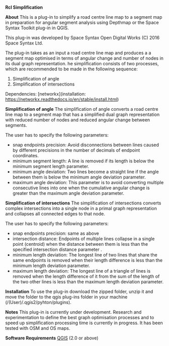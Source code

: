 **Rcl Simplification**

**About**
This is a plug-in to simplify a road centre line map to a segment map in preparation for angular segment analysis using Depthmap or the Space Syntax Toolkit plug-in in QGIS.

This plug-in was developed by Space Syntax Open Digital Works (C) 2016 Space Syntax Ltd.

The plug-in takes as an input a road centre line map and produces a a segment map optimised in terms of angular change and number of nodes in its dual graph representation.
he simplification consists of two processes, which are recommended to be made in the following sequence:
1. Simplification of angle
2. Simplification of intersections

Dependencies: [networkx](installation: https://networkx.readthedocs.io/en/stable/install.html)

**Simplification of angle**
The simplification of angle converts a road centre line map to a segment map that has a simplified dual graph
representation with reduced number of nodes and reduced angular change between segments.

The user has to specify the following parameters:

- snap endpoints precision: Avoid disconnections between lines caused by different precisions in the number of decimals
of endpoint coordinates.
- minimum segment length: A line  is removed if its length is below the minimum segment length parameter.
- minimum angle deviation: Two lines become a straight line if the angle between them is below the minimum angle
deviation parameter.
- maximum angle deviation: This parameter is to avoid converting multiple consecutive lines into one when the cumulative
angular change is greater than the maximum angle deviation parameter.

**Simplification of intersections**
The simplification of intersections converts complex intersections into a single node in a primal graph representation
and collapses all connected edges to that node.

The user has to specify the following parameters:
- snap endpoints precision: same as above
- intersection distance: Endpoints  of multiple lines collapse in a single point (centroid) when the distance between
them is less than the specified intersection distance parameter .
- minimum length deviation: The longest line of two lines that share the same endpoints is removed when their length
difference is less than the minimum length deviation parameter.
- maximum length deviation: The longest line of a triangle of lines is removed when the length difference of it from the
 sum of the length of the two other lines is less than the maximum length deviation parameter.

**Installation**
To use the plug-in download the zipped folder, unzip it and move the folder to the qgis plug-ins folder in your machine
(/(User)/.qgis2/pyhton/plugins).

**Notes**
This plug-in is currently under development. Research and experimentation to define the best graph optimisation
processes and to speed up simplification processing time is currently in progress.
It has been tested with OSM and OS maps.


**Software Requirements**
[QGIS](http://www.qgis.org/en/site/) (2.0 or above)